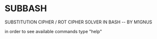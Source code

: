 # SUBBASH

SUBSTITUTION CIPHER / ROT CIPHER SOLVER IN BASH -- BY M1GNUS

in order to see available commands type "help"
